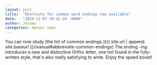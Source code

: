 ```yaml
---
layout: post
title:  "Shortcuts for common word endings now available"
date:   "2019-11-07 19:42:24 -0400"
author: Jeremy
categories: manual news
---
```

You can now study [the list of common endings.]({{ site.url | append: site.baseurl }}/manual#abbreviate-common-endings) The ending *-ing* introduces a new and distinctive Orthic letter, one not found in the fully-written style, that's also really satisfying to write. Enjoy the speed boost!
